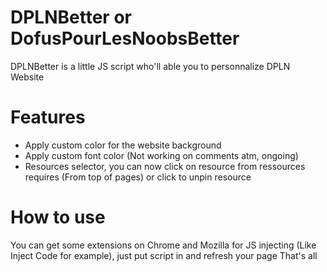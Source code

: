 # DPLNBetter or DofusPourLesNoobsBetter

DPLNBetter is a little JS script who'll able you to personnalize DPLN Website

# Features

- Apply custom color for the website background
- Apply custom font color (Not working on comments atm, ongoing)
- Resources selector, you can now click on resource from ressources requires (From top of pages) or click to unpin resource


# How to use

You can get some extensions on Chrome and Mozilla for JS injecting (Like Inject Code for example), just put script in and refresh your page
That's all